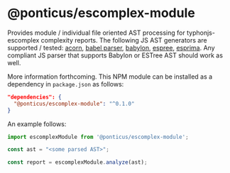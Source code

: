 # @ponticus/escomplex-module

Provides module / individual file oriented AST processing for typhonjs-escomplex complexity reports. The following JS AST generators are supported / tested: [acorn](https://www.npmjs.com/package/acorn), [babel parser](https://www.npmjs.com/package/@babel/parser), [babylon](https://www.npmjs.com/package/babylon), [espree](https://www.npmjs.com/package/espree), [esprima](https://www.npmjs.com/package/esprima). Any compliant JS parser that supports Babylon or ESTree AST should work as well.

More information forthcoming. This NPM module can be installed as a dependency in `package.json` as follows:

```json
"dependencies": {
  "@ponticus/escomplex-module": "^0.1.0"
}
```

An example follows:

```js
import escomplexModule from '@ponticus/escomplex-module';

const ast = "<some parsed AST>";

const report = escomplexModule.analyze(ast);
```
